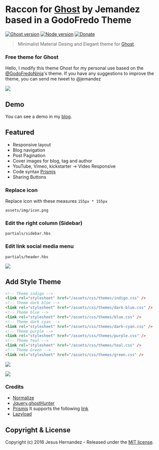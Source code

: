 # Raccon for [Ghost](https://github.com/tryghost/ghost/) by Jemandez based in a GodoFredo Theme
[![Ghost version](https://img.shields.io/badge/Ghost-0.7.x-brightgreen.svg?style=flat-square)](https://ghost.org/)
[![Node version](https://img.shields.io/node/v/uno-zen.svg?style=flat-square)](https://nodejs.org/en/)
[![Donate](https://img.shields.io/badge/donate-paypal-blue.svg?style=flat-square)](https://www.paypal.com/cgi-bin/webscr?cmd=_s-xclick&hosted_button_id=34RN7RHX6VLW4)

> Minimalist Material Desing and Elegant theme for [Ghost](https://github.com/tryghost/ghost/).

### Free theme for Ghost

Hello, I modify this theme Ghost for my personal use based on the [@GodoFredoNinja](https://twitter.com/GodoFredoNinja)'s theme. If you have any suggestions to improve the theme,  you can send me tweet to @jemandez

![](https://farm2.staticflickr.com/1491/24112345811_b7ab804a41_b.jpg)


## Demo
You can see a demo in my [blog](https://godofredo.ninja/blog).

## Featured
- Responsive layout
- Blog navigation
- Post Pagination
- Cover images for blog, tag and author
- YouTube, Vimeo, kickstarter -> Video Responsive
- Code syntax [Prismjs](http://prismjs.com/download.html?themes=prism-okaidia&languages=markup+css+clike+javascript+handlebars+jade+java+php+python+jsx+ruby+sas+stylus+swift)
- Sharing Buttons

### Replace icon
Replace icon with these measures `155px * 155px`

`assets/img/icon.png`

### Edit the right column (Sidebar)

`partials/sidebar.hbs`

### Edit link social media menu

`partials/header.hbs`

![](https://farm2.staticflickr.com/1512/24157156936_276c1945fc_b.jpg)

## Add Style Theme

```html
<!-- Theme indigo -->
<link rel="stylesheet" href="/assets/css/themes/indigo.css" />
<!-- Theme dark blue -->
<link rel="stylesheet" href="/assets/css/themes/dark-blue.css" />
<!-- Theme blue -->
<link rel="stylesheet" href="/assets/css/themes/blue.css" />
<!-- Theme dark cyan -->
<link rel="stylesheet" href="/assets/css/themes/dark-cyan.css" />
<!-- Theme purple -->
<link rel="stylesheet" href="/assets/css/themes/purple.css" />
<!-- Theme teal -->
<link rel="stylesheet" href="/assets/css/themes/teal.css" />
<!-- Theme Green -->
<link rel="stylesheet" href="/assets/css/themes/green.css" />
```

![](https://farm2.staticflickr.com/1464/23569644263_6464b106e5_b.jpg)

![](https://farm2.staticflickr.com/1529/24183504135_66ae67300a_b.jpg)

### Credits
- [Normalize](https://necolas.github.io/normalize.css/)
- [Jquery.ghostHunter](https://github.com/jamalneufeld/ghostHunter)
- [Prismjs](http://prismjs.com/)  It supports the following [link](http://prismjs.com/download.html?themes=prism-okaidia&languages=markup+css+clike+javascript+handlebars+jade+java+php+python+jsx+ruby+sas+stylus+swift)
- [Lazyload](https://github.com/verlok/lazyload)

## Copyright & License

Copyright (c) 2016 Jesus Hernandez - Released under the [MIT license](LICENSE).
